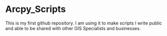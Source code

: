 # Arcpy_Scripts

This is my first github repository. I am using it to make scripts I write public and able to be shared with other GIS Specialists and businesses.
